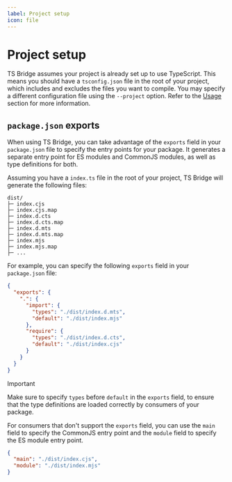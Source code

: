 ```yaml
---
label: Project setup
icon: file
---
```


# Project setup

TS Bridge assumes your project is already set up to use TypeScript. This means
you should have a `tsconfig.json` file in the root of your project, which
includes and excludes the files you want to compile. You may specify a different
configuration file using the `--project` option. Refer to the
[Usage](./usage.md) section for more information.

## `package.json` exports

When using TS Bridge, you can take advantage of the `exports` field in your
`package.json` file to specify the entry points for your package. It generates
a separate entry point for ES modules and CommonJS modules, as well as type
definitions for both.

Assuming you have a `index.ts` file in the root of your project, TS Bridge will
generate the following files:

```
dist/
├─ index.cjs
├─ index.cjs.map
├─ index.d.cts
├─ index.d.cts.map
├─ index.d.mts
├─ index.d.mts.map
├─ index.mjs
├─ index.mjs.map
├─ ...
```

For example, you can specify the following `exports` field in your
`package.json` file:

```json
{
  "exports": {
    ".": {
      "import": {
        "types": "./dist/index.d.mts",
        "default": "./dist/index.mjs"
      },
      "require": {
        "types": "./dist/index.d.cts",
        "default": "./dist/index.cjs"
      }
    }
  }
}
```

> [!IMPORTANT]
> Make sure to specify `types` before `default` in the `exports` field, to
> ensure that the type definitions are loaded correctly by consumers of your
> package.

For consumers that don't support the `exports` field, you can use the `main`
field to specify the CommonJS entry point and the `module` field to specify the
ES module entry point.

```json
{
  "main": "./dist/index.cjs",
  "module": "./dist/index.mjs"
}
```
